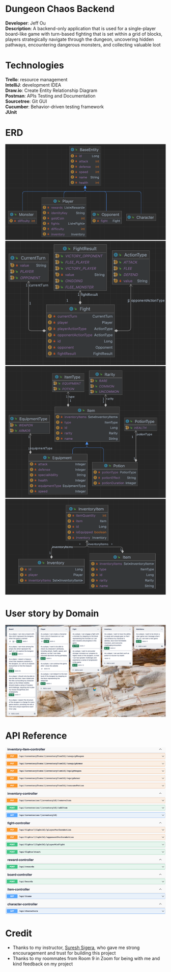 # Dungeon Chaos Backend

**Developer**: Jeff Ou  
**Description**: A backend-only application that is used for a single-player board-like game with turn-based fighting that is set within a grid of blocks, players strategically navigate through the dungeon, uncovering hidden pathways, encountering dangerous monsters, and collecting valuable loot
# Technologies

**Trello**: resource management  
**IntelliJ**: development IDEA  
**Draw.io**: Create Entity Relationship Diagram  
**Postman**: APIs Testing and Documentation  
**Sourcetree**: Git GUI  
**Cucumber**: Behavior-driven testing framework  
**JUnit**

# ERD

![base-entity](./resource/base-entity.png)
![fight](./resource/fight.png)
![item](./resource/item.png)
![inventory-and-item](./resource/inventory-and-item.png)

# User story by Domain

![user story image](./resource/user-story.png)

# API Reference

![api-documentation](./resource/api-documentation.png)

# Credit

- Thanks to my instructor, [Suresh Sigera](https://github.com/sureshmelvinsigera/), who gave me strong encouragement and trust for building this project
- Thanks to my roommates from Room 9 in Zoom for being with me and kind feedback on my project
